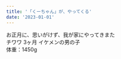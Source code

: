 ```yaml
---
title: '「くーちゃん」が、やってくる'
date: '2023-01-01'
---
```


お正月に、思いがけず、我が家にやってきまた  
チワワ 3ヶ月 イケメンの男の子  
体重：1450g  
